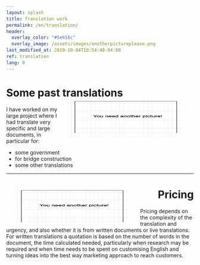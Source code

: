 ```yaml
---
layout: splash
title: Translation work
permalink: /en/translation/
header:
  overlay_color: "#5e616c"
  overlay_image: /assets/images/anotherpictureplease.png
last_modified_at: 2019-10-04T10:54:48-04:00
ref: translation
lang: 0
---
```




# Some past translations <img style="float: right;" src="/assets/images/anotherpictureplease.png" width="300" height="100" hspace="30">

I have worked on my large project where I had translate very specific and large documents, in particular for:

- some government
- for bridge construction
- some other translations


---

<div style="text-align: right"> <h1 id="brunch"> <img style="float: left;" src="/assets/images/anotherpictureplease.png" width="300" height="100" hspace="30"> Pricing </h1> </div> 

Pricing depends on the complexity of the translation and urgency, and also whether it is from written documents or live translations.  For written translations a quotation is based on the number of words in the document, the time calculated needed, particularly when research may be required and when time needs to be spent on customising English and turning ideas into the best way marketing approach to reach customers.
